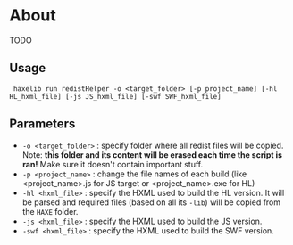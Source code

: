 # About

TODO

## Usage

`` 
haxelib run redistHelper -o <target_folder> [-p project_name] [-hl HL_hxml_file] [-js JS_hxml_file] [-swf SWF_hxml_file] 
`` 

## Parameters
 - ``-o <target_folder>`` : specify folder where all redist files will be copied. Note: **this folder and its content will be erased each time the script is ran!** Make sure it doesn't contain important stuff.
 - ``-p <project_name>`` : change the file names of each build (like <project_name>.js for JS target or <project_name>.exe for HL)
 - ``-hl <hxml_file>`` : specify the HXML used to build the HL version. It will be parsed and required files (based on all its ``-lib``) will be copied from the ``HAXE`` folder.
 - ``-js <hxml_file>`` : specify the HXML used to build the JS version.
 - ``-swf <hxml_file>`` : specify the HXML used to build the SWF version.
 
